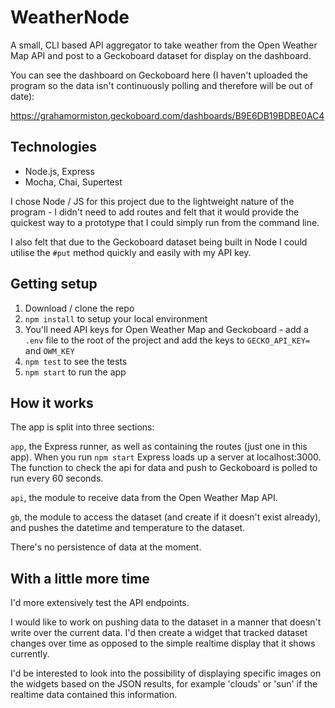 # WeatherNode

A small, CLI based API aggregator to take weather from the Open Weather Map API and post to a Geckoboard dataset for display on the dashboard.

You can see the dashboard on Geckoboard here (I haven't uploaded the program so the data isn't continuously polling and therefore will be out of date):

https://grahamormiston.geckoboard.com/dashboards/B9E6DB19BDBE0AC4

## Technologies

* Node.js, Express
* Mocha, Chai, Supertest

I chose Node / JS for this project due to the lightweight nature of the program - I didn't need to add routes and felt that it would provide the quickest way to a prototype that I could simply run from the command line.

I also felt that due to the Geckoboard dataset being built in Node I could utilise the `#put` method quickly and easily with my API key.

## Getting setup

1. Download / clone the repo
1. `npm install` to setup your local environment
1. You'll need API keys for Open Weather Map and Geckoboard - add a `.env` file to the root of the project and add the keys to `GECKO_API_KEY=` and `OWM_KEY`
1. `npm test` to see the tests
1. `npm start` to run the app

## How it works

The app is split into three sections:

`app`, the Express runner, as well as containing the routes (just one in this app). When you run `npm start` Express loads up a server at localhost:3000. The function to check the api for data and push to Geckoboard is polled to run every 60 seconds.

`api`, the module to receive data from the Open Weather Map API.

`gb`, the module to access the dataset (and create if it doesn't exist already), and pushes the datetime and temperature to the dataset.

There's no persistence of data at the moment.

## With a little more time

I'd more extensively test the API endpoints.

I would like to work on pushing data to the dataset in a manner that doesn't write over the current data. I'd then create a widget that tracked dataset changes over time as opposed to the simple realtime display that it shows currently.

I'd be interested to look into the possibility of displaying specific images on the widgets based on the JSON results, for example 'clouds' or 'sun' if the realtime data contained this information.
